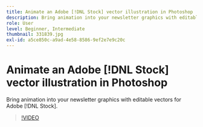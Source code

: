 ```yaml
---
title: Animate an Adobe [!DNL Stock] vector illustration in Photoshop
description: Bring animation into your newsletter graphics with editable vectors for Adobe [!DNL Stock]
role: User
level: Beginner, Intermediate
thumbnail: 331839.jpg
exl-id: a5ce850c-a9ad-4e58-8586-9ef2e7e9c20c
---
```

# Animate an Adobe [!DNL Stock] vector illustration in Photoshop

Bring animation into your newsletter graphics with editable vectors for Adobe [!DNL Stock].

>[!VIDEO](https://video.tv.adobe.com/v/331839?hidetitle=true)
